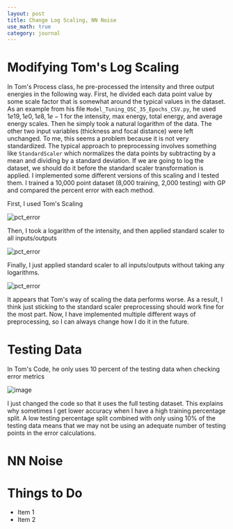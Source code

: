 ```yaml
---
layout: post
title: Change Log Scaling, NN Noise
use_math: true
category: journal
---
```



# Modifying Tom's Log Scaling
In Tom's Process class, he pre-processed the intensity and three output energies in the following way. First, he divided each data point value by some scale factor that is somewhat around the typical values in the dataset. As an example from his file $\texttt{Model_Tuning_OSC_35_Epochs_CSV.py}$, he used ${1e19, 1e0, 1e8, 1e-1}$ for the intensity, max energy, total energy, and average energy scales. Then he simply took a natural logarithm of the data. The other two input variables (thickness and focal distance) were left unchanged. To me, this seems a problem because it is not very standardized. The typical approach to preprocessing involves something like $\texttt{StandardScaler}$ which normalizes the data points by subtracting by a mean and dividing by a standard deviation. If we are going to log the dataset, we should do it before the standard scaler transformation is applied. I implemented some different versions of this scaling and I tested them. I trained a 10,000 point dataset (8,000 training, 2,000 testing) with GP and compared the percent error with each method. 

First, I used Tom's Scaling

![pct_error](https://github.com/ronak-n-desai/osunotebook/assets/98538788/cca1f6bc-f286-493d-a05e-141b4759dc66)

Then, I took a logarithm of the intensity, and then applied standard scaler to all inputs/outputs

![pct_error](https://github.com/ronak-n-desai/osunotebook/assets/98538788/b74d2070-8951-4642-8b3e-fc26594ec526)

Finally, I just applied standard scaler to all inputs/outputs without taking any logarithms.

![pct_error](https://github.com/ronak-n-desai/osunotebook/assets/98538788/df063a3d-7efb-437f-a4f8-fadcb6afc435)

It appears that Tom's way of scaling the data performs worse. As a result, I think just sticking to the standard scaler preprocessing should work fine for the most part. Now, I have implemented multiple different ways of preprocessing, so I can always change how I do it in the future. 

# Testing Data

In Tom's Code, he only uses 10 percent of the testing data when checking error metrics

![image](https://github.com/ronak-n-desai/osunotebook/assets/98538788/b399b00c-8b65-4f01-81c8-87e5b835392a)

I just changed the code so that it uses the full testing dataset. This explains why sometimes I get lower accuracy when I have a high training percentage split. A low testing percentage split combined with only using 10% of the testing data means that we may not be using an adequate number of testing points in the error calculations. 

# NN Noise



# Things to Do
- Item 1
- Item 2
